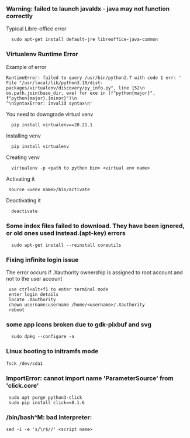### Warning: failed to launch javaldx - java may not function correctly
   Typical Libre-office error

      sudo apt-get install default-jre libreoffice-java-common

### Virtualenv Runtime Error 
   Example of error
        
    RuntimeError: failed to query /usr/bin/python2.7 with code 1 err: '  File "/usr/local/lib/python3.10/dist-packages/virtualenv/discovery/py_info.py", line 152\n    os.path.join(base_dir, exe) for exe in (f"python{major}", f"python{major}.{minor}")\n                                                           ^\nSyntaxError: invalid syntax\n'


   You need to downgrade virtual venv

      pip install virtualenv==20.21.1
   Installing venv
     
      pip install virtualenv

   Creating venv

      virtualenv -p <path to python bin> <virtual env name>
   Activating it

     source <venv name>/bin/activate

  Deactivating it

      deactivate
### Some index files failed to download. They have been ignored, or old ones used instead.(apt-key) errors

      sudo apt-get install --reinstall coreutils

### Fixing infinite login issue
   The error occurs if .Xauthority ownership is assigned to root account and not to the user account

     use ctrl+alt+f1 to enter terminal mode
     enter login details
     locate .Xauthority
     chown username:username /home/<username>/.Xauthority
     reboot
      
### some app icons broken due to gdk-pixbuf and svg 

      sudo dpkg --configure -a

### Linux booting to initramfs mode 

    fsck /dev/sda1
         
### ImportError: cannot import name 'ParameterSource' from 'click.core'

     sudo apt purge python3-click
     sudo pip install click==8.1.6

### /bin/bash^M: bad interpreter:
`sed -i -e 's/\r$//' <script name>`
